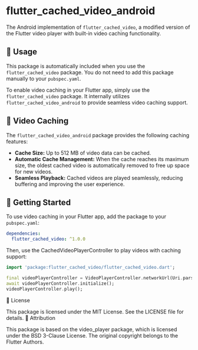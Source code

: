 # flutter_cached_video_android

The Android implementation of `flutter_cached_video`, a modified version of the Flutter video player with built-in video caching functionality.

## 📱 Usage

This package is automatically included when you use the `flutter_cached_video` package. You do not need to add this package manually to your `pubspec.yaml`.

To enable video caching in your Flutter app, simply use the `flutter_cached_video` package. It internally utilizes `flutter_cached_video_android` to provide seamless video caching support.

## 🎥 Video Caching

The `flutter_cached_video_android` package provides the following caching features:

- **Cache Size:** Up to 512 MB of video data can be cached.
- **Automatic Cache Management:** When the cache reaches its maximum size, the oldest cached video is automatically removed to free up space for new videos.
- **Seamless Playback:** Cached videos are played seamlessly, reducing buffering and improving the user experience.

## 🚀 Getting Started

To use video caching in your Flutter app, add the package to your `pubspec.yaml`:

```yaml
dependencies:
  flutter_cached_video: ^1.0.0
```

Then, use the CachedVideoPlayerController to play videos with caching support:


<?code-excerpt "basic.dart (basic-example)"?>
```dart
import 'package:flutter_cached_video/flutter_cached_video.dart';

final videoPlayerController = VideoPlayerController.networkUrl(Uri.parse("http://commondatastorage.googleapis.com/gtv-videos-bucket/sample/BigBuckBunny.mp4"));
await videoPlayerController.initialize();
videoPlayerController.play();
```

📄 License

This package is licensed under the MIT License. See the LICENSE file for details.
🙏 Attribution

This package is based on the video_player package, which is licensed under the BSD 3-Clause License. The original copyright belongs to the Flutter Authors.